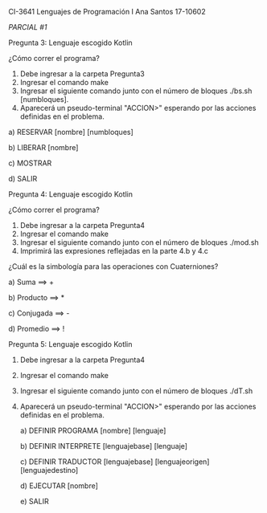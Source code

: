 CI-3641 Lenguajes de Programación I
Ana Santos 17-10602

   *_PARCIAL #1_*

Pregunta 3: Lenguaje escogido Kotlin

¿Cómo correr el programa?

1) Debe ingresar a la carpeta Pregunta3
2) Ingresar el comando make
3) Ingresar el siguiente comando junto con el número de bloques ./bs.sh [numbloques].
4) Aparecerá un pseudo-terminal "ACCION>" esperando por las acciones definidas en el problema.

  a) RESERVAR [nombre] [numbloques]

  b) LIBERAR [nombre]

  c) MOSTRAR

  d) SALIR

Pregunta 4: Lenguaje escogido Kotlin

¿Cómo correr el programa?

1) Debe ingresar a la carpeta Pregunta4
2) Ingresar el comando make
3) Ingresar el siguiente comando junto con el número de bloques ./mod.sh
4) Imprimirá las expresiones reflejadas en la parte 4.b y 4.c

¿Cuál es la simbología para las operaciones con Cuaterniones?

a) Suma ==> +

b) Producto ==> *

c) Conjugada ==> -

d) Promedio ==> ! 

Pregunta 5: Lenguaje escogido Kotlin

1) Debe ingresar a la carpeta Pregunta4
2) Ingresar el comando make
3) Ingresar el siguiente comando junto con el número de bloques ./dT.sh
4) Aparecerá un pseudo-terminal "ACCION>" esperando por las acciones definidas en el problema.

    a) DEFINIR PROGRAMA [nombre] [lenguaje]
    
    b) DEFINIR INTERPRETE [lenguajebase] [lenguaje]
    
    c) DEFINIR TRADUCTOR [lenguajebase] [lenguajeorigen] [lenguajedestino]
    
    d) EJECUTAR [nombre]
    
    e) SALIR
    
    
   
